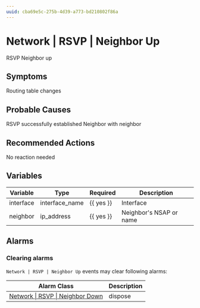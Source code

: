 ```yaml
---
uuid: cba69e5c-275b-4d39-a773-bd210802f86a
---
```

# Network | RSVP | Neighbor Up

RSVP Neighbor up

## Symptoms

Routing table changes

## Probable Causes

RSVP successfully established Neighbor with neighbor

## Recommended Actions

No reaction needed

## Variables

Variable | Type | Required | Description
--- | --- | --- | ---
interface | interface_name | {{ yes }} | Interface
neighbor | ip_address | {{ yes }} | Neighbor's NSAP or name

## Alarms

### Clearing alarms

`Network | RSVP | Neighbor Up` events may clear following alarms:

Alarm Class | Description
--- | ---
[Network \| RSVP \| Neighbor Down](../../../alarm-classes/network/rsvp/neighbor-down.md) | dispose
